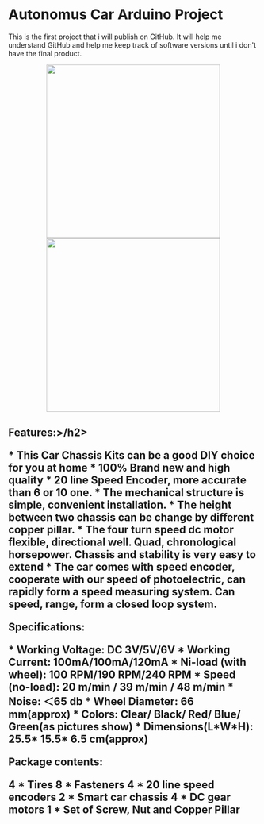 ﻿# Autonomus Car Arduino Project
This is the first project that i will publish on GitHub. It will help me understand GitHub and help me keep track of software versions until i don't have the final product. 

<p align="center">
  <img src="http://img.dxcdn.com/productimages/sku_151803_1.jpg" width="350"/>
  <img src="http://img.dxcdn.com/productimages/sku_151803_1.jpg" width="350"/>
</p>
<h2>Features:>/h2>
<p>
* This Car Chassis Kits can be a good DIY choice for you at home
* 100% Brand new and high quality
* 20 line Speed Encoder, more accurate than 6 or 10 one.
* The mechanical structure is simple, convenient installation.
* The height between two chassis can be change by different copper pillar.
* The four turn speed dc motor flexible, directional well. Quad, chronological horsepower. Chassis and stability is very easy to extend
* The car comes with speed encoder, cooperate with our speed of photoelectric, can rapidly form a speed measuring system. Can speed, range, form a closed loop system.
</p>

Specifications:
<p>
* Working Voltage: DC 3V/5V/6V
* Working Current: 100mA/100mA/120mA
* Ni-load (with wheel): 100 RPM/190 RPM/240 RPM
* Speed (no-load): 20 m/min / 39 m/min / 48 m/min
* Noise: ＜65 db
* Wheel Diameter: 66 mm(approx)
* Colors: Clear/ Black/ Red/ Blue/ Green(as pictures show)
* Dimensions(L*W*H): 25.5* 15.5* 6.5 cm(approx)
</p>

Package contents:<br>
<p>
4 * Tires
8 * Fasteners
4 * 20 line speed encoders
2 * Smart car chassis
4 * DC gear motors
1 * Set of Screw, Nut and Copper Pillar
</p>
